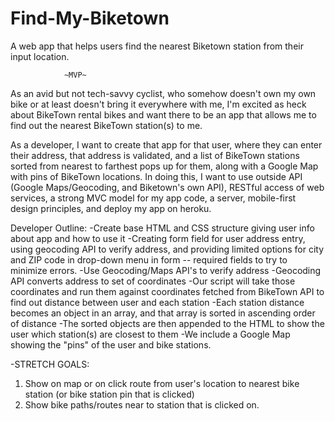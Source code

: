 # Find-My-Biketown
A web app that helps users find the nearest Biketown station from their input location.
                
                
                ~MVP~
                
As an avid but not tech-savvy cyclist, who somehow doesn't own my own bike or at least doesn't bring it everywhere with me, I'm excited as heck
about BikeTown rental bikes and want there to be an app that allows me to find out the nearest BikeTown station(s) to me.

As a developer, I want to create that app for that user, where they can enter their address, that address is validated, and a list of BikeTown
stations sorted from nearest to farthest pops up for them, along with a Google Map with pins of BikeTown locations.  In doing this, I want to 
use outside API (Google Maps/Geocoding, and Biketown's own API), RESTful access of web services, a strong MVC model for my app code, a server,
mobile-first design principles, and deploy my app on heroku.

Developer Outline:
-Create base HTML and CSS structure giving user info about app and how to use it
-Creating form field for user address entry, using geocoding API to verify
     address, and providing limited options for city and ZIP code in drop-down
     menu in form -- required fields to try to minimize errors.
-Use Geocoding/Maps API's to verify address
-Geocoding API converts address to set of coordinates
-Our script will take those coordinates and run them against coordinates fetched
     from BikeTown API to find out distance between user and each station
-Each station distance becomes an object in an array, and that array is sorted
     in ascending order of distance
-The sorted objects are then appended to the HTML to show the user which station(s)
     are closest to them
-We include a Google Map showing the "pins" of the user and bike stations. 

-STRETCH GOALS:
 1. Show on map or on click route from user's location to nearest bike station (or bike station pin that is clicked)
 2. Show bike paths/routes near to station that is clicked on.
